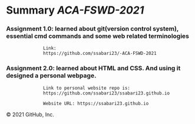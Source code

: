# Summary *ACA-FSWD-2021*


### Assignment 1.0: learned about git(version control system), essential cmd commands and some web related terminologies
          
                  Link: 
                  https://github.com/ssabari23/-ACA-FSWD-2021



### Assignment 2.0: learned about HTML and CSS. And using it designed a personal webpage.

                  Link to personal website repo is:
                  https://github.com/ssabari23/ssabari23.github.io
                  
                  Website URL: https://ssabari23.github.io
                                   
© 2021 GitHub, Inc.
